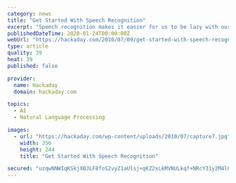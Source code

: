 ```yaml
---
category: news
title: "Get Started With Speech Recognition"
excerpt: "Speech recognition makes it easier for us to be lazy with our devices – or perhaps set up the coolest voice-controlled project around. After the voice controlled home automation post ..."
publishedDateTime: 2020-01-24T00:00:00Z
webUrl: "https://hackaday.com/2010/07/09/get-started-with-speech-recognition/"
type: article
quality: 39
heat: 39
published: false

provider:
  name: Hackaday
  domain: hackaday.com

topics:
  - AI
  - Natural Language Processing

images:
  - url: "https://hackaday.com/wp-content/uploads/2010/07/capture7.jpg"
    width: 356
    height: 244
    title: "Get Started With Speech Recognition"

secured: "uzqwNNWIqKSkjXBJLF8foS2vyZ1aUlsj+qKZ2xLkMVNULkqf+NRcY31y2M4l0F8GYKGVkruSn0BP6b2GywDPTccYF3GbsmQ9RgOEhv4fmOigVdJ7s4XezQ3PgRam5adgPSlrL1FNkQqJjhFj9HubBinGSZSj43z6wUBaDS4viKphHl8XqZm2pYtAhgTBKx2Yk6xrMOxyUBQ/WjbbDjDH9+ASz62qD3bbIp6RT6YN92Gy0v2Ulqoe8/fo3ARLKm6nQm4uVczExUoCLp4Y/f4d3neDesh3zediFTkTJHcwmCBgDbC9Kh/8D/XRT+JCaXXZ;f0JbSG3q58AEc/Dav2eJNA=="
---
```


